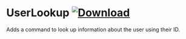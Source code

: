 # UserLookup [![Download](https://media.wtf/31024660)](https://betterdiscord.net/ghdl?id=3518 "UserLookup")
Adds a command to look up information about the user using their ID.

